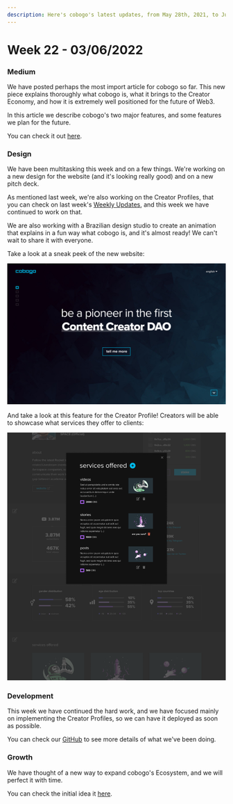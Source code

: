 ```yaml
---
description: Here's cobogo's latest updates, from May 28th, 2021, to June 3rd, 2022
---
```


# Week 22 - 03/06/2022

### Medium

We have posted perhaps the most import article for cobogo so far. This new piece explains thoroughly what cobogo is, what it brings to the Creator Economy, and how it is extremely well positioned for the future of Web3.

In this article we describe cobogo's two major features, and some features we plan for the future.&#x20;

You can check it out [here](https://medium.com/@cobogosocial/discover-cobogo-web3-creator-monetization-965ff70732b8).&#x20;

### Design

We have been multitasking this week and on a few things. We're working on a new design for the website (and it's looking really good) and on a new pitch deck.

As mentioned last week, we're also working on the Creator Profiles, that you can check on last week's [Weekly Updates](week-21-27-05-2022.md), and this week we have continued to work on that.

We are also working with a Brazilian design studio to create an animation that explains in a fun way what cobogo is, and it's almost ready! We can't wait to share it with everyone.

Take a look at a sneak peek of the new website:&#x20;

![](<../../.gitbook/assets/Home - Main fold - Desktop.png>)

And take a look at this feature for the Creator Profile! Creators will be able to showcase what services they offer to clients:

![](<../../.gitbook/assets/4-Profile v3 - Modal - Services Offered - List (1).png>)

### Development

This week we have continued the hard work, and we have focused mainly on implementing the Creator Profiles, so we can have it deployed as soon as possible.

You can check our [GitHub](https://github.com/cobogo-social) to see more details of what we've been doing.

### Growth

We have thought of a new way to expand cobogo's Ecosystem, and we will perfect it with time.&#x20;

You can check the initial idea it [here](../../growth-strategies/cobogo-expanse.md).
